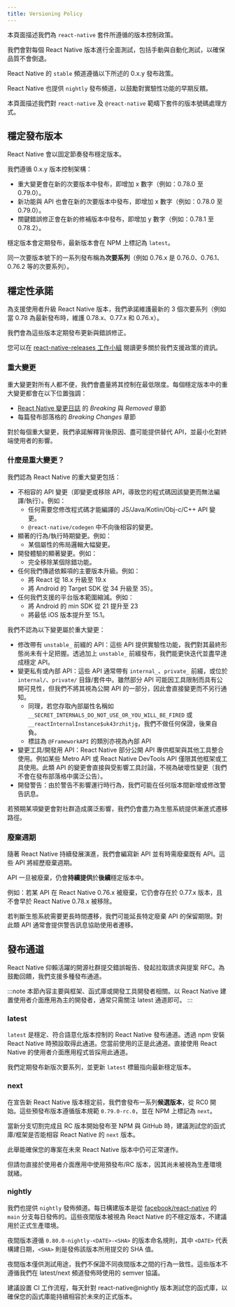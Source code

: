 ```yaml
---
title: Versioning Policy
---
```


本頁面描述我們為 `react-native` 套件所遵循的版本控制政策。

我們會對每個 React Native 版本進行全面測試，包括手動與自動化測試，以確保品質不會倒退。

React Native 的 `stable` 頻道遵循以下所述的 0.x.y 發布政策。

React Native 也提供 `nightly` 發布頻道，以鼓勵對實驗性功能的早期反饋。

本頁面描述我們對 `react-native` 及 `@react-native` 範疇下套件的版本號碼處理方式。

## 穩定發布版本

React Native 會以固定節奏發布穩定版本。

我們遵循 0.x.y 版本控制架構：

- 重大變更會在新的次要版本中發布，即增加 x 數字（例如：0.78.0 至 0.79.0）。
- 新功能與 API 也會在新的次要版本中發布，即增加 x 數字（例如：0.78.0 至 0.79.0）。
- 關鍵錯誤修正會在新的修補版本中發布，即增加 y 數字（例如：0.78.1 至 0.78.2）。

穩定版本會定期發布，最新版本會在 NPM 上標記為 `latest`。

同一次要版本號下的一系列發布稱為**次要系列**（例如 0.76.x 是 0.76.0、0.76.1、0.76.2 等的次要系列）。

## 穩定性承諾

為支援使用者升級 React Native 版本，我們承諾維護最新的 3 個次要系列（例如當 0.78 為最新發布時，維護 0.78.x、0.77.x 和 0.76.x）。

我們會為這些版本定期發布更新與錯誤修正。

您可以在 [react-native-releases 工作小組](https://github.com/reactwg/react-native-releases/blob/main/docs/support.md) 閱讀更多關於我們支援政策的資訊。

### 重大變更

重大變更對所有人都不便，我們會盡量將其控制在最低限度。每個穩定版本中的重大變更都會在以下位置強調：

- [React Native 變更日誌](https://github.com/facebook/react-native/blob/main/CHANGELOG.md) 的 _Breaking_ 與 _Removed_ 章節
- 每篇發布部落格的 _Breaking Changes_ 章節

對於每個重大變更，我們承諾解釋背後原因、盡可能提供替代 API，並最小化對終端使用者的影響。

### 什麼是重大變更？

我們認為 React Native 的重大變更包括：

- 不相容的 API 變更（即變更或移除 API，導致您的程式碼因該變更而無法編譯/執行）。例如：
  - 任何需要您修改程式碼才能編譯的 JS/Java/Kotlin/Obj-c/C++ API 變更。
  - `@react-native/codegen` 中不向後相容的變更。
- 顯著的行為/執行時期變更。例如：
  - 某個屬性的佈局邏輯大幅變更。
- 開發體驗的顯著變更。例如：
  - 完全移除某個除錯功能。
- 任何我們傳遞依賴項的主要版本升級。例如：
  - 將 React 從 18.x 升級至 19.x
  - 將 Android 的 Target SDK 從 34 升級至 35）。
- 任何我們支援的平台版本範圍縮減。例如：
  - 將 Android 的 min SDK 從 21 提升至 23
  - 將最低 iOS 版本提升至 15.1。

我們不認為以下變更屬於重大變更：

- 修改帶有 `unstable_` 前綴的 API：這些 API 提供實驗性功能，我們對其最終形態尚未有十足把握。透過加上 `unstable_` 前綴發布，我們能更快迭代並盡早達成穩定 API。
- 變更私有或內部 API：這些 API 通常帶有 `internal_`、`private_` 前綴，或位於 `internal/`、`private/` 目錄/套件中。雖然部分 API 可能因工具限制而具有公開可見性，但我們不將其視為公開 API 的一部分，因此會直接變更而不另行通知。
  - 同理，若您存取內部屬性名稱如 `__SECRET_INTERNALS_DO_NOT_USE_OR_YOU_WILL_BE_FIRED` 或 `__reactInternalInstance$uk43rzhitjg`，我們不做任何保證，後果自負。
  - 標註為 `@FrameworkAPI` 的類別亦視為內部 API
- 變更工具/開發用 API：React Native 部分公開 API 專供框架與其他工具整合使用。例如某些 Metro API 或 React Native DevTools API 僅限其他框架或工具使用。此類 API 的變更會直接與受影響工具討論，不視為破壞性變更（我們不會在發布部落格中廣泛公告）。
- 開發警告：由於警告不影響運行時行為，我們可能在任何版本間新增或修改警告訊息。

若預期某項變更會對社群造成廣泛影響，我們仍會盡力為生態系統提供漸進式遷移路徑。

### 廢棄週期

隨著 React Native 持續發展演進，我們會編寫新 API 並有時需廢棄既有 API。這些 API 將經歷廢棄週期。

API 一旦被廢棄，仍會**持續提供**於**後續**穩定版本中。

例如：若某 API 在 React Native 0.76.x 被廢棄，它仍會存在於 0.77.x 版本，且不會早於 React Native 0.78.x 被移除。

若判斷生態系統需要更長時間遷移，我們可能延長特定廢棄 API 的保留期限。對此類 API 通常會提供警告訊息協助使用者遷移。

## 發布通道

React Native 仰賴活躍的開源社群提交錯誤報告、發起拉取請求與提案 RFC。為鼓勵回饋，我們支援多種發布通道。

:::note
本節內容主要與框架、函式庫或開發工具開發者相關。以 React Native 建置使用者介面應用為主的開發者，通常只需關注 latest 通道即可。
:::

### latest

`latest` 是穩定、符合語意化版本控制的 React Native 發布通道。透過 npm 安裝 React Native 時預設取得此通道。您當前使用的正是此通道。直接使用 React Native 的使用者介面應用程式皆採用此通道。

我們定期發布新版次要系列，並更新 `latest` 標籤指向最新穩定版本。

### next

在宣告新 React Native 版本穩定前，我們會發布一系列**候選版本**，從 RC0 開始。這些預發布版本遵循版本規範 `0.79.0-rc.0`，並在 NPM 上標記為 `next`。

當新分支切割完成且 RC 版本開始發布至 NPM 與 GitHub 時，建議測試您的函式庫/框架是否能相容 React Native 的 `next` 版本。

此舉能確保您的專案在未來 React Native 版本中仍可正常運作。

但請勿直接於使用者介面應用中使用預發布/RC 版本，因其尚未被視為生產環境就緒。

### nightly

我們也提供 `nightly` 發佈頻道。每日構建版本是從 [facebook/react-native](https://github.com/facebook/react-native) 的 `main` 分支每日發佈的。這些夜間版本被視為 React Native 的不穩定版本，不建議用於正式生產環境。

夜間版本遵循 `0.80.0-nightly-<DATE>-<SHA>` 的版本命名規則，其中 `<DATE>` 代表構建日期，`<SHA>` 則是發佈該版本所用提交的 SHA 值。

夜間版本僅供測試用途，我們不保證不同夜間版本之間的行為一致性。這些版本不遵循我們在 latest/next 頻道發佈時使用的 semver 協議。

建議設置 CI 工作流程，每天針對 react-native@nightly 版本測試您的函式庫，以確保您的函式庫能持續相容於未來的正式版本。